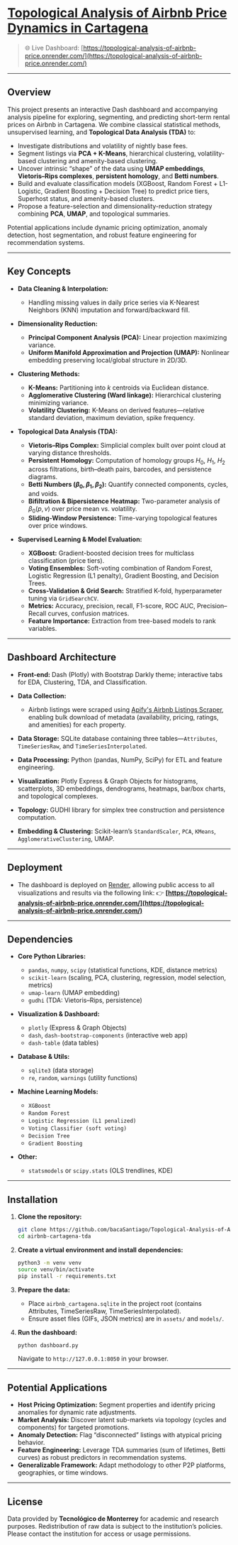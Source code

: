 # [Topological Analysis of Airbnb Price Dynamics in Cartagena](https://topological-analysis-of-airbnb-price.onrender.com/)

> 🌐 Live Dashboard: [https://topological-analysis-of-airbnb-price.onrender.com/](https://topological-analysis-of-airbnb-price.onrender.com/)

---

## Overview

This project presents an interactive Dash dashboard and accompanying analysis pipeline for exploring, segmenting, and predicting short-term rental prices on Airbnb in Cartagena. We combine classical statistical methods, unsupervised learning, and **Topological Data Analysis (TDA)** to:

* Investigate distributions and volatility of nightly base fees.
* Segment listings via **PCA + K-Means**, hierarchical clustering, volatility-based clustering and amenity-based clustering.
* Uncover intrinsic “shape” of the data using **UMAP embeddings**, **Vietoris–Rips complexes**, **persistent homology**, and **Betti numbers**.
* Build and evaluate classification models (XGBoost, Random Forest + L1-Logistic, Gradient Boosting + Decision Tree) to predict price tiers, Superhost status, and amenity-based clusters.
* Propose a feature-selection and dimensionality-reduction strategy combining **PCA**, **UMAP**, and topological summaries.

Potential applications include dynamic pricing optimization, anomaly detection, host segmentation, and robust feature engineering for recommendation systems.

---

## Key Concepts

* **Data Cleaning & Interpolation:**

  * Handling missing values in daily price series via K-Nearest Neighbors (KNN) imputation and forward/backward fill.
* **Dimensionality Reduction:**

  * **Principal Component Analysis (PCA):** Linear projection maximizing variance.
  * **Uniform Manifold Approximation and Projection (UMAP):** Nonlinear embedding preserving local/global structure in 2D/3D.
* **Clustering Methods:**

  * **K-Means:** Partitioning into *k* centroids via Euclidean distance.
  * **Agglomerative Clustering (Ward linkage):** Hierarchical clustering minimizing variance.
  * **Volatility Clustering:** K-Means on derived features—relative standard deviation, maximum deviation, spike frequency.
* **Topological Data Analysis (TDA):**

  * **Vietoris–Rips Complex:** Simplicial complex built over point cloud at varying distance thresholds.
  * **Persistent Homology:** Computation of homology groups $H_0$, $H_1$, $H_2$ across filtrations, birth–death pairs, barcodes, and persistence diagrams.
  * **Betti Numbers ($\beta_0,\beta_1,\beta_2$):** Quantify connected components, cycles, and voids.
  * **Bifiltration & Bipersistence Heatmap:** Two-parameter analysis of $\beta_0(p, v)$ over price mean vs. volatility.
  * **Sliding-Window Persistence:** Time-varying topological features over price windows.
* **Supervised Learning & Model Evaluation:**

  * **XGBoost:** Gradient-boosted decision trees for multiclass classification (price tiers).
  * **Voting Ensembles:** Soft-voting combination of Random Forest, Logistic Regression (L1 penalty), Gradient Boosting, and Decision Trees.
  * **Cross-Validation & Grid Search:** Stratified K-fold, hyperparameter tuning via `GridSearchCV`.
  * **Metrics:** Accuracy, precision, recall, F1-score, ROC AUC, Precision–Recall curves, confusion matrices.
  * **Feature Importance:** Extraction from tree-based models to rank variables.

---

## Dashboard Architecture

* **Front-end:** Dash (Plotly) with Bootstrap Darkly theme; interactive tabs for EDA, Clustering, TDA, and Classification.
* **Data Collection:**

  * Airbnb listings were scraped using [Apify's Airbnb Listings Scraper](https://console.apify.com/actors/OIYrZy1OpUEgIMYmh/input), enabling bulk download of metadata (availability, pricing, ratings, and amenities) for each property.
* **Data Storage:** SQLite database containing three tables—`Attributes`, `TimeSeriesRaw`, and `TimeSeriesInterpolated`.
* **Data Processing:** Python (pandas, NumPy, SciPy) for ETL and feature engineering.
* **Visualization:** Plotly Express & Graph Objects for histograms, scatterplots, 3D embeddings, dendrograms, heatmaps, bar/box charts, and topological complexes.
* **Topology:** GUDHI library for simplex tree construction and persistence computation.
* **Embedding & Clustering:** Scikit-learn’s `StandardScaler`, `PCA`, `KMeans`, `AgglomerativeClustering`, UMAP.

---

## Deployment

* The dashboard is deployed on [Render](https://render.com/), allowing public access to all visualizations and results via the following link:
  👉 **[https://topological-analysis-of-airbnb-price.onrender.com/](https://topological-analysis-of-airbnb-price.onrender.com/)**

---

## Dependencies

* **Core Python Libraries:**

  * `pandas`, `numpy`, `scipy` (statistical functions, KDE, distance metrics)
  * `scikit-learn` (scaling, PCA, clustering, regression, model selection, metrics)
  * `umap-learn` (UMAP embedding)
  * `gudhi` (TDA: Vietoris–Rips, persistence)
* **Visualization & Dashboard:**

  * `plotly` (Express & Graph Objects)
  * `dash`, `dash-bootstrap-components` (interactive web app)
  * `dash-table` (data tables)
* **Database & Utils:**

  * `sqlite3` (data storage)
  * `re`, `random`, `warnings` (utility functions)
* **Machine Learning Models:**

  * `XGBoost`
  * `Random Forest`
  * `Logistic Regression (L1 penalized)`
  * `Voting Classifier (soft voting)`
  * `Decision Tree`
  * `Gradient Boosting`
* **Other:**

  * `statsmodels` or `scipy.stats` (OLS trendlines, KDE)

---

## Installation

1. **Clone the repository:**

   ```bash
   git clone https://github.com/bacaSantiago/Topological-Analysis-of-Airbnb-Price-Dynamics-in-Cartagena
   cd airbnb-cartagena-tda
   ```

2. **Create a virtual environment and install dependencies:**

   ```bash
   python3 -m venv venv
   source venv/bin/activate
   pip install -r requirements.txt
   ```

3. **Prepare the data:**

   * Place `airbnb_cartagena.sqlite` in the project root (contains Attributes, TimeSeriesRaw, TimeSeriesInterpolated).
   * Ensure asset files (GIFs, JSON metrics) are in `assets/` and `models/`.

4. **Run the dashboard:**

   ```bash
   python dashboard.py
   ```

   Navigate to `http://127.0.0.1:8050` in your browser.

---

## Potential Applications

* **Host Pricing Optimization:** Segment properties and identify pricing anomalies for dynamic rate adjustments.
* **Market Analysis:** Discover latent sub-markets via topology (cycles and components) for targeted promotions.
* **Anomaly Detection:** Flag “disconnected” listings with atypical pricing behavior.
* **Feature Engineering:** Leverage TDA summaries (sum of lifetimes, Betti curves) as robust predictors in recommendation systems.
* **Generalizable Framework:** Adapt methodology to other P2P platforms, geographies, or time windows.

---

## License

Data provided by **Tecnológico de Monterrey** for academic and research purposes. Redistribution of raw data is subject to the institution’s policies. Please contact the institution for access or usage permissions.

